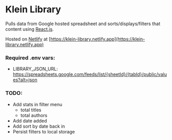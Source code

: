 # Klein Library

Pulls data from Google hosted spreadsheet and sorts/displays/filters that content using [React.js](https://reactjs.org/).

Hosted on [Netlify](https://www.netlify.com/) at [https://klein-library.netlify.app](https://klein-library.netlify.app)

### Required .env vars:
- LIBRARY_JSON_URL: https://spreadsheets.google.com/feeds/list/{sheetId}/{tabId}/public/values?alt=json

### TODO:
- Add stats in filter menu
  - total titles
  - total authors
- Add date added
- Add sort by date back in
- Persist filters to local storage
